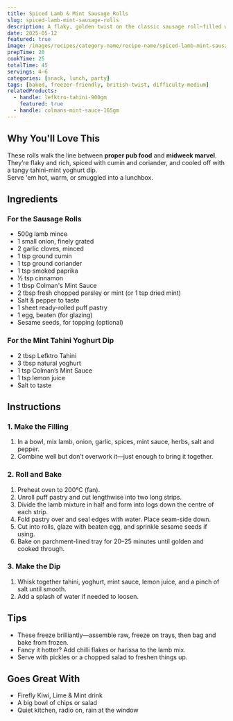 ```yaml
---
title: Spiced Lamb & Mint Sausage Rolls
slug: spiced-lamb-mint-sausage-rolls
description: A flaky, golden twist on the classic sausage roll—filled with warm-spiced lamb, fresh herbs, and served with a creamy mint and tahini yoghurt dip.
date: 2025-05-12
featured: true
image: /images/recipes/category-name/recipe-name/spiced-lamb-mint-sausage-rolls.webp
prepTime: 20
cookTime: 25
totalTime: 45
servings: 4–6
categories: [snack, lunch, party]
tags: [baked, freezer-friendly, british-twist, difficulty-medium]
relatedProducts:
  - handle: lefktro-tahini-900gm
    featured: true
  - handle: colmans-mint-sauce-165gm
---
```


## Why You'll Love This

These rolls walk the line between **proper pub food** and **midweek marvel**.  
They’re flaky and rich, spiced with cumin and coriander, and cooled off with a tangy tahini-mint yoghurt dip.  
Serve 'em hot, warm, or smuggled into a lunchbox.

## Ingredients

### For the Sausage Rolls
- 500g lamb mince  
- 1 small onion, finely grated  
- 2 garlic cloves, minced  
- 1 tsp ground cumin  
- 1 tsp ground coriander  
- 1 tsp smoked paprika  
- ½ tsp cinnamon  
- 1 tbsp Colman's Mint Sauce  
- 2 tbsp fresh chopped parsley or mint (or 1 tsp dried mint)  
- Salt & pepper to taste  
- 1 sheet ready-rolled puff pastry  
- 1 egg, beaten (for glazing)  
- Sesame seeds, for topping (optional)

### For the Mint Tahini Yoghurt Dip
- 2 tbsp Lefktro Tahini  
- 3 tbsp natural yoghurt  
- 1 tsp Colman’s Mint Sauce  
- 1 tsp lemon juice  
- Salt to taste  

## Instructions

### 1. Make the Filling

1. In a bowl, mix lamb, onion, garlic, spices, mint sauce, herbs, salt and pepper.
2. Combine well but don’t overwork it—just enough to bring it together.

### 2. Roll and Bake

1. Preheat oven to 200°C (fan).
2. Unroll puff pastry and cut lengthwise into two long strips.
3. Divide the lamb mixture in half and form into logs down the centre of each strip.
4. Fold pastry over and seal edges with water. Place seam-side down.
5. Cut into rolls, glaze with beaten egg, and sprinkle sesame seeds if using.
6. Bake on parchment-lined tray for 20–25 minutes until golden and cooked through.

### 3. Make the Dip

1. Whisk together tahini, yoghurt, mint sauce, lemon juice, and a pinch of salt until smooth.
2. Add a splash of water if needed to loosen.

## Tips

- These freeze brilliantly—assemble raw, freeze on trays, then bag and bake from frozen.
- Fancy it hotter? Add chilli flakes or harissa to the lamb mix.
- Serve with pickles or a chopped salad to freshen things up.

## Goes Great With

- Firefly Kiwi, Lime & Mint drink  
- A big bowl of chips or salad  
- Quiet kitchen, radio on, rain at the window